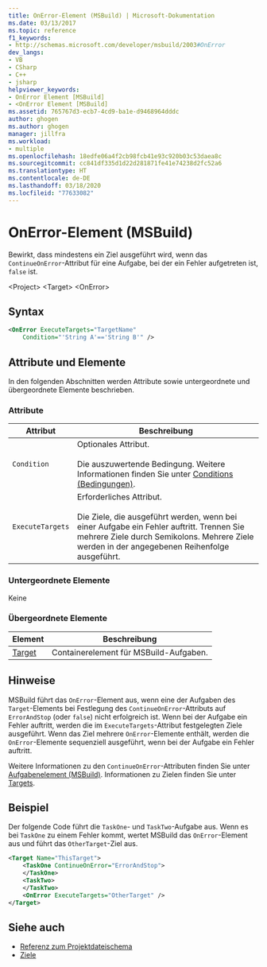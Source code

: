 ```yaml
---
title: OnError-Element (MSBuild) | Microsoft-Dokumentation
ms.date: 03/13/2017
ms.topic: reference
f1_keywords:
- http://schemas.microsoft.com/developer/msbuild/2003#OnError
dev_langs:
- VB
- CSharp
- C++
- jsharp
helpviewer_keywords:
- OnError Element [MSBuild]
- <OnError Element [MSBuild]
ms.assetid: 765767d3-ecb7-4cd9-ba1e-d9468964dddc
author: ghogen
ms.author: ghogen
manager: jillfra
ms.workload:
- multiple
ms.openlocfilehash: 18edfe06a4f2cb98fcb41e93c920b03c53daea8c
ms.sourcegitcommit: cc841df335d1d22d281871fe41e74238d2fc52a6
ms.translationtype: HT
ms.contentlocale: de-DE
ms.lasthandoff: 03/18/2020
ms.locfileid: "77633082"
---
```

# <a name="onerror-element-msbuild"></a>OnError-Element (MSBuild)

Bewirkt, dass mindestens ein Ziel ausgeführt wird, wenn das `ContinueOnError`-Attribut für eine Aufgabe, bei der ein Fehler aufgetreten ist, `false` ist.

 \<Project> \<Target> \<OnError>

## <a name="syntax"></a>Syntax

```xml
<OnError ExecuteTargets="TargetName"
    Condition="'String A'=='String B'" />
```

## <a name="attributes-and-elements"></a>Attribute und Elemente

 In den folgenden Abschnitten werden Attribute sowie untergeordnete und übergeordnete Elemente beschrieben.

### <a name="attributes"></a>Attribute

|Attribut|Beschreibung|
|---------------|-----------------|
|`Condition`|Optionales Attribut.<br /><br /> Die auszuwertende Bedingung. Weitere Informationen finden Sie unter [Conditions (Bedingungen)](../msbuild/msbuild-conditions.md).|
|`ExecuteTargets`|Erforderliches Attribut.<br /><br /> Die Ziele, die ausgeführt werden, wenn bei einer Aufgabe ein Fehler auftritt. Trennen Sie mehrere Ziele durch Semikolons. Mehrere Ziele werden in der angegebenen Reihenfolge ausgeführt.|

### <a name="child-elements"></a>Untergeordnete Elemente

 Keine

### <a name="parent-elements"></a>Übergeordnete Elemente

| Element | Beschreibung |
| - | - |
| [Target](../msbuild/target-element-msbuild.md) | Containerelement für MSBuild-Aufgaben. |

## <a name="remarks"></a>Hinweise

 MSBuild führt das `OnError`-Element aus, wenn eine der Aufgaben des `Target`-Elements bei Festlegung des `ContinueOnError`-Attributs auf `ErrorAndStop` (oder `false`) nicht erfolgreich ist. Wenn bei der Aufgabe ein Fehler auftritt, werden die im `ExecuteTargets`-Attribut festgelegten Ziele ausgeführt. Wenn das Ziel mehrere `OnError`-Elemente enthält, werden die `OnError`-Elemente sequenziell ausgeführt, wenn bei der Aufgabe ein Fehler auftritt.

 Weitere Informationen zu den `ContinueOnError`-Attributen finden Sie unter [Aufgabenelement (MSBuild)](../msbuild/task-element-msbuild.md). Informationen zu Zielen finden Sie unter [Targets](../msbuild/msbuild-targets.md).

## <a name="example"></a>Beispiel

 Der folgende Code führt die `TaskOne`- und `TaskTwo`-Aufgabe aus. Wenn es bei `TaskOne` zu einem Fehler kommt, wertet MSBuild das `OnError`-Element aus und führt das `OtherTarget`-Ziel aus.

```xml
<Target Name="ThisTarget">
    <TaskOne ContinueOnError="ErrorAndStop">
    </TaskOne>
    <TaskTwo>
    </TaskTwo>
    <OnError ExecuteTargets="OtherTarget" />
</Target>
```

## <a name="see-also"></a>Siehe auch

- [Referenz zum Projektdateischema](../msbuild/msbuild-project-file-schema-reference.md)
- [Ziele](../msbuild/msbuild-targets.md)
